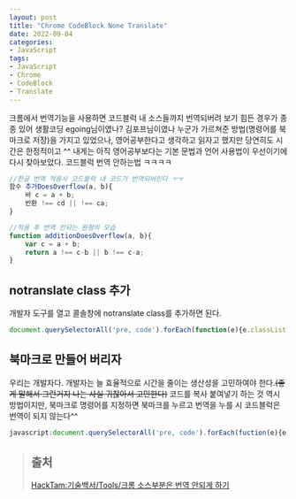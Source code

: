 ```yaml
---
layout: post
title: "Chrome CodeBlock None Translate"
date: 2022-09-04
categories:
- JavaScript
tags:
- JavaScript
- Chrome
- CodeBlock
- Translate
---
```


크롬에서 번역기능을 사용하면 코드블럭 내 소스들까지 번역되버려 보기 힘든 경우가 종종 있어 생활코딩 egoing님이였나? 김포프님이였나 누군가 가르쳐준 방법(명령어를 북마크로 저장)을 가지고 있었으나, 영어공부한다고 생각하고 읽자고 했지만 당연히도 시간은 한정적이고 ^^ 내게는 아직 영어공부보다는 기본 문법과 언어 사용법이 우선이기에 다시 찾아보았다. 코드블럭 번역 안하는법 ㅋㅋㅋㅋ

```javascript
//한글 번역 적용시 코드블럭 내 코드가 번역되버린다 ㅜㅜ
함수 추가DoesOverflow(a, b){
    바 c = a + b;
    반환 !== cd || !== ca;
}

//적용 후 번역 안되는 원형의 모습
function additionDoesOverflow(a, b){
    var c = a + b;
    return a !== c-b || b !== c-a;
}
```

## notranslate class 추가
개발자 도구를 열고 콜솔창에 notranslate class를 추가하면 된다.
```javascript
document.querySelectorAll('pre, code').forEach(function(e){e.classList.add('notranslate');})
```

## 북마크로 만들어 버리자
우리는 개발자다. 개발자는 늘 효율적으로 시간을 줄이는 생산성을 고민하여야 한다.~~(좋게 말해서 그런거지 나는 사실 귀찮아서 고민한다)~~ 코드를 복사 붙여넣기 하는 것 역시 방법이지만, 북마크로 명령어를 지정하면 북마크를 누르고 번역을 누를 시 코드블럭은 번역이 되지 않는다^^
```javascript
javascript:document.querySelectorAll('pre, code').forEach(fuction(e){e.classList.add('notranslate');});
```

> ## 출처
> [HackTam:기술백서/Tools/크롬 소스부분은 번역 안되게 하기](https://hacktam.kr/etclec/153)